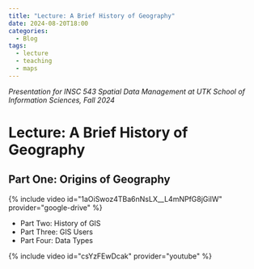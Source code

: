 ```yaml
---
title: "Lecture: A Brief History of Geography"
date: 2024-08-20T18:00
categories:
  - Blog
tags:
  - lecture
  - teaching
  - maps
---
```

*Presentation for INSC 543 Spatial Data Management at UTK School of Information Sciences, Fall 2024*

# Lecture: A Brief History of Geography

## Part One: Origins of Geography

{% include video id="1aOiSwoz4TBa6nNsLX__L4mNPfG8jGiIW" provider="google-drive" %}

* Part Two: History of GIS
* Part Three: GIS Users
* Part Four: Data Types

{% include video id="csYzFEwDcak" provider="youtube" %}
